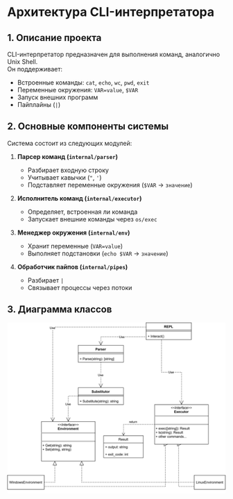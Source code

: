 # Архитектура CLI-интерпретатора

## 1. Описание проекта
CLI-интерпретатор предназначен для выполнения команд, аналогично Unix Shell.  
Он поддерживает:  
- Встроенные команды: `cat`, `echo`, `wc`, `pwd`, `exit`
- Переменные окружения: `VAR=value`, `$VAR`
- Запуск внешних программ
- Пайплайны (`|`)

## 2. Основные компоненты системы
Система состоит из следующих модулей:

1. **Парсер команд (`internal/parser`)**  
   - Разбирает входную строку
   - Учитывает кавычки (`"`, `'`)
   - Подставляет переменные окружения (`$VAR` → `значение`)

2. **Исполнитель команд (`internal/executor`)**  
   - Определяет, встроенная ли команда
   - Запускает внешние команды через `os/exec`

3. **Менеджер окружения (`internal/env`)**  
   - Хранит переменные (`VAR=value`)
   - Выполняет подстановки (`echo $VAR` → `значение`)

4. **Обработчик пайпов (`internal/pipes`)**  
   - Разбирает `|`
   - Связывает процессы через потоки

## 3. Диаграмма классов

![Диаграмма](./Диаграмма%20классов.drawio.svg)